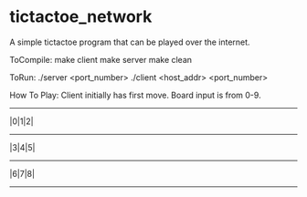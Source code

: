 # tictactoe_network
A simple tictactoe program that can be played over the internet.

ToCompile:
  make client
  make server
  make clean

ToRun:
  ./server <port_number>
  ./client <host_addr> <port_number>

How To Play:
  Client initially has first move.
  Board input is from 0-9.
   - - -
  |0|1|2|
   - - -
  |3|4|5|
   - - -
  |6|7|8|
   - - -
